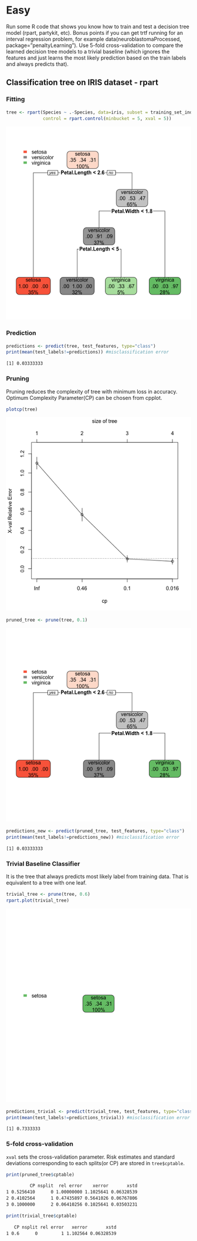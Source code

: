 # Easy

Run some R code that shows you know how to train and test a decision tree model (rpart, partykit, etc). Bonus points if you can get trtf running for an interval regression problem, for example data(neuroblastomaProcessed, package=”penaltyLearning”). Use 5-fold cross-validation to compare the learned decision tree models to a trivial baseline (which ignores the features and just learns the most likely prediction based on the train labels and always predicts that).

## Classification tree on IRIS dataset - rpart

### Fitting
```R
tree <- rpart(Species ~ .-Species, data=iris, subset = training_set_index, method = "class",
              control = rpart.control(minbucket = 5, xval = 5))
```
![alt text](https://github.com/abinthomasonline/mmit_gsoc2018/blob/master/easy/plots/rpart_tree.png "Classification tree")

### Prediction
```R
predictions <- predict(tree, test_features, type="class")
print(mean(test_labels!=predictions)) #misclassification error
```

```sh
[1] 0.03333333
```

### Pruning
Pruning reduces the complexity of tree with minimum loss in accuracy. Optimum Complexity Parameter(CP) can be chosen from cpplot.

```R
plotcp(tree)
```

![alt text](https://github.com/abinthomasonline/mmit_gsoc2018/blob/master/easy/plots/rpart_cp.png "CP plot")

```R
pruned_tree <- prune(tree, 0.1)
```

![alt text](https://github.com/abinthomasonline/mmit_gsoc2018/blob/master/easy/plots/rpart_pruned.png "Pruned Tree")

```R
predictions_new <- predict(pruned_tree, test_features, type="class")
print(mean(test_labels!=predictions_new)) #misclassification error
```

```sh
[1] 0.03333333
```

### Trivial Baseline Classifier
It is the tree that always predicts most likely label from training data. That is equivalent to a tree with one leaf.

```R
trivial_tree <- prune(tree, 0.6)
rpart.plot(trivial_tree)
```

![alt text](https://github.com/abinthomasonline/mmit_gsoc2018/blob/master/easy/plots/rpart_trivial.png "Trivial Tree")

```R
predictions_trivial <- predict(trivial_tree, test_features, type="class")
print(mean(test_labels!=predictions_trivial)) #misclassification error
```

```sh
[1] 0.7333333
```

### 5-fold cross-validation
`xval` sets the cross-validation parameter. Risk estimates and standard deviations corresponding to each splits(or CP) are stored in `tree$cptable`.

```R
print(pruned_tree$cptable)
```

```sh
         CP nsplit  rel error    xerror       xstd
1 0.5256410      0 1.00000000 1.1025641 0.06328539
2 0.4102564      1 0.47435897 0.5641026 0.06767806
3 0.1000000      2 0.06410256 0.1025641 0.03503231
```

```R
print(trivial_tree$cptable)
```

```sh
   CP nsplit rel error   xerror       xstd
1 0.6      0         1 1.102564 0.06328539
```